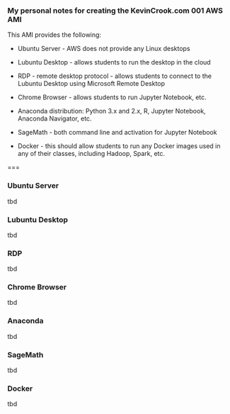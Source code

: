 ### My personal notes for creating the KevinCrook.com 001 AWS AMI

This AMI provides the following:

* Ubuntu Server - AWS does not provide any Linux desktops

* Lubuntu Desktop - allows students to run the desktop in the cloud

* RDP - remote desktop protocol - allows students to connect to the Lubuntu Desktop using Microsoft Remote Desktop

* Chrome Browser - allows students to run Jupyter Notebook, etc.

* Anaconda distribution: Python 3.x and 2.x, R, Jupyter Notebook, Anaconda Navigator, etc.

* SageMath - both command line and activation for Jupyter Notebook

* Docker - this should allow students to run any Docker images used in any of their classes, including Hadoop, Spark, etc.

===
### Ubuntu Server

tbd

### Lubuntu Desktop

tbd

### RDP

tbd

### Chrome Browser

tbd

### Anaconda 

tbd

### SageMath

tbd

### Docker

tbd
